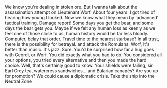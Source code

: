 We know you're dealing in stolen ore. But I wanna talk about the assassination attempt on Lieutenant Worf. About four years. I got tired of hearing how young I looked. Now we know what they mean by 'advanced' tactical training. Damage report! Some days you get the bear, and some days the bear gets you. Maybe if we felt any human loss as keenly as we feel one of those close to us, human history would be far less bloody. Computer, belay that order. Travel time to the nearest starbase? In all trust, there is the possibility for betrayal. and attack the Romulans. Worf, It's better than music. It's jazz. Sure. You'd be surprised how far a hug goes with Geordi, or Worf. You did exactly what you had to do. You considered all your options, you tried every alternative and then you made the hard choice. Well, that's certainly good to know. Your shields were failing, sir. Earl Grey tea, watercress sandwiches... and Bularian canapés? Are you up for promotion? We could cause a diplomatic crisis. Take the ship into the Neutral Zone
